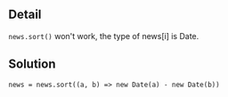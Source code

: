## Detail

`news.sort()` won't work, the type of news[i] is Date.

## Solution

```
news = news.sort((a, b) => new Date(a) - new Date(b))
```